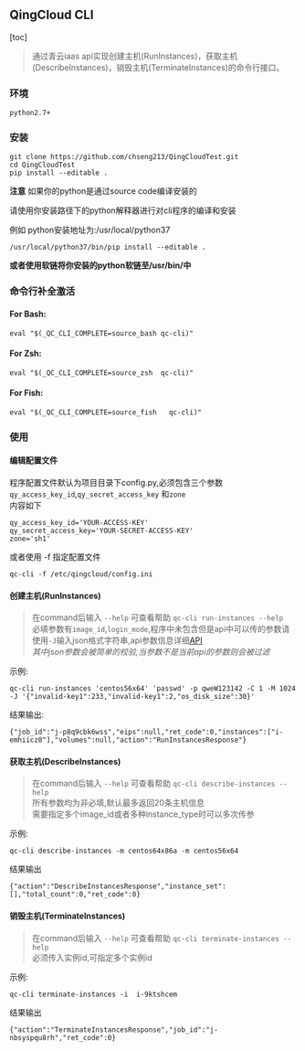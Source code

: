 ## QingCloud CLI
[toc]
> 通过青云iaas api实现创建主机(RunInstances)，获取主机(DescribeInstances)，销毁主机(TerminateInstances)的命令行接口。


### 环境
```
python2.7+

```


### 安装

```
git clone https://github.com/chseng213/QingCloudTest.git
cd QingCloudTest
pip install --editable .
```
**注意**
如果你的python是通过source code编译安装的   

请使用你安装路径下的python解释器进行对cli程序的编译和安装 
 
例如 python安装地址为:/usr/local/python37
```
/usr/local/python37/bin/pip install --editable .
```
**或者使用软链将你安装的python软链至/usr/bin/中**



### 命令行补全激活
#### For Bash:
```
eval "$(_QC_CLI_COMPLETE=source_bash qc-cli)"

```

#### For Zsh:
```
eval "$(_QC_CLI_COMPLETE=source_zsh  qc-cli)"

```

#### For Fish:
```
eval "$(_QC_CLI_COMPLETE=source_fish   qc-cli)"

```

### 使用
#### 编辑配置文件
程序配置文件默认为项目目录下config.py,必须包含三个参数`qy_access_key_id`,`qy_secret_access_key` 和`zone`  
内容如下
```
qy_access_key_id='YOUR-ACCESS-KEY'
qy_secret_access_key='YOUR-SECRET-ACCESS-KEY'
zone='sh1'  
```
或者使用 -f 指定配置文件
```
qc-cli -f /etc/qingcloud/config.ini
```

#### 创建主机(RunInstances)
>在command后输入  `--help` 可查看帮助 `qc-cli run-instances --help`  
必填参数有`image_id`,`login_mode`,程序中未包含但是api中可以传的参数请使用`-J`输入json格式字符串,api参数信息详细[API](<https://docs.qingcloud.com/product/api/>)  
*其中json参数会被简单的校验,当参数不是当前api的参数则会被过滤*

示例:
```
qc-cli run-instances 'centos56x64' 'passwd' -p qweW123142 -C 1 -M 1024 -J '{"invalid-key1":233,"invalid-key1":2,"os_disk_size":30}'
```

结果输出:
```
{"job_id":"j-p8q9cbk6wss","eips":null,"ret_code":0,"instances":["i-emhiicz8"],"volumes":null,"action":"RunInstancesResponse"}
```

#### 获取主机(DescribeInstances)
>在command后输入  `--help` 可查看帮助 `qc-cli describe-instances --help`  
所有参数均为非必填,默认最多返回20条主机信息  
需要指定多个image_id或者多种instance_type时可以多次传参

示例:
```
qc-cli describe-instances -m centos64x86a -m centos56x64
```

结果输出
```
{"action":"DescribeInstancesResponse","instance_set":[],"total_count":0,"ret_code":0}

```

#### 销毁主机(TerminateInstances)
> 在command后输入  `--help` 可查看帮助 `qc-cli terminate-instances --help`  
必须传入实例id,可指定多个实例id

示例:
```
qc-cli terminate-instances -i  i-9ktshcem
```

结果输出
```
{"action":"TerminateInstancesResponse","job_id":"j-nbsyspqu8rh","ret_code":0}
```